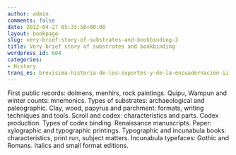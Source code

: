 ```yaml
---
author: admin
comments: false
date: 2012-04-27 05:33:50+00:00
layout: bookpage
slug: very-brief-story-of-substrates-and-bookbinding-2
title: Very brief story of substrates and bookbinding
wordpress_id: 604
categories:
- History
trans_es: brevisima-historia-de-los-soportes-y-de-la-encuadernacion-ii
---
```


First public records: dolmens, menhirs, rock paintings. Quipu, Wampun and winter counts: mnemonics. Types of substrates: archaeological and paleographic.  Clay, wood, papyrus and parchment: formats, writing techniques and tools. Scroll and codex: characteristics and parts. Codex production. Types of codex binding. Renaissance manuscripts. Paper: xylographic and typographic printings. Typographic and incunabula books: characteristics, print run, subject matters. Incunabula typefaces: Gothic and Romans. Italics and small format editions.
